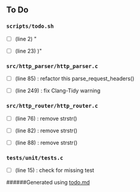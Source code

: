 ## To Do
### ``scripts/todo.sh``
- [ ] (line 2) "

- [ ] (line 23) )"


### ``src/http_parser/http_parser.c``
- [ ] (line 85) : refactor this parse_request_headers()

- [ ] (line 249) : fix Clang-Tidy warning


### ``src/http_router/http_router.c``
- [ ] (line 76) : remove strstr()

- [ ] (line 82) : remove strstr()

- [ ] (line 88) : remove strstr()


### ``tests/unit/tests.c``
- [ ] (line 15) : check for missing test

######Generated using [todo.md](https://github.com/charlesthomas/todo.md)
